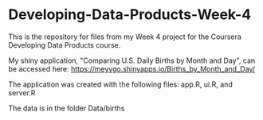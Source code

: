 # Developing-Data-Products-Week-4
This is the repository for files from my Week 4 project for the Coursera Developing Data Products course.

My shiny application, "Comparing U.S. Daily Births by Month and Day", can be accessed here:
https://meyvgo.shinyapps.io/Births_by_Month_and_Day/

The application was created with the following files: app.R, ui.R, and server.R

The data is in the folder Data/births
